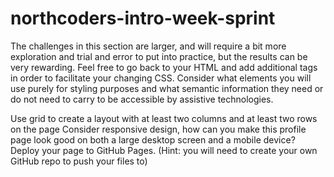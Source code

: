# northcoders-intro-week-sprint
The challenges in this section are larger, and will require a bit more exploration and trial and error to put into practice, but the results can be very rewarding. Feel free to go back to your HTML and add additional tags in order to facilitate your changing CSS. Consider what elements you will use purely for styling purposes and what semantic information they need or do not need to carry to be accessible by assistive technologies.

Use grid to create a layout with at least two columns and at least two rows on the page
Consider responsive design, how can you make this profile page look good on both a large desktop screen and a mobile device?
Deploy your page to GitHub Pages. (Hint: you will need to create your own GitHub repo to push your files to)
